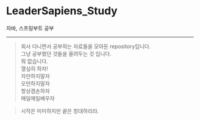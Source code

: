 # LeaderSapiens_Study
자바, 스프링부트 공부
***
>회사 다니면서 공부하는 자료들을 모아둔 repository입니다.  
>그냥 공부했던 것들을 올려두는 것 입니다.  
>뭐 없습니다.  
>열심히 하자!  
>자만하지말자  
>오만하지말자  
>항상겸손하자  
>매일매일배우자  

>시작은 미미하지만 끝은 창대하리라.
